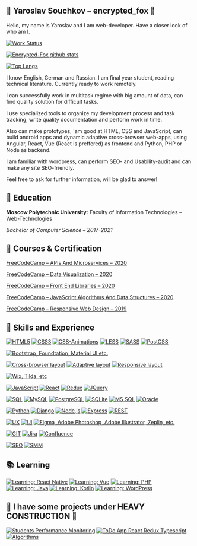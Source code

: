 ## 	:fox_face: Yaroslav Souchkov – encrypted_fox :fox_face:

Hello, my name is Yaroslav and I am web-developer. Have a closer look of who am I.

[![Work Status](https://img.shields.io/badge/status-accepting%20job%20offers-brightgreen?style=for-the-badge)](https://github.com/encrypted-fox)

[![Encrypted-Fox github stats](https://github-readme-stats.vercel.app/api?username=encrypted-fox&theme=dark)](https://github.com/encrypted-fox)

[![Top Langs](https://github-readme-stats.vercel.app/api/top-langs/?username=encrypted-fox&theme=dark)](https://github.com/encrypted-fox)

I know English, German and Russian. I am final year student, reading technical literature. Currently ready to work remotely.

I can successfully work in multitask regime with big amount of data, can find quality solution for difficult tasks.

I use specialized tools to organize my development process and task tracking, write quality documentation and perform work in time.

Also can make prototypes, 'am good at HTML, CSS and JavaScript, can build android apps and dynamic adaptive cross-browser web-apps, using Angular, React, Vue (React is preffered) as frontend and Python, PHP or Node as backend.

I am familiar with wordpress, can perform SEO- and Usability-audit and can make any site SEO-friendly.

Feel free to ask for further information, will be glad to answer!




## :scroll: Education

**Moscow Polytechnic University:** Faculty of Information Technologies – Web-Technologies 

*Bachelor of Computer Science – 2017-2021*


## :receipt: Courses & Certification

[FreeCodeCamp – APIs And Microservices – 2020](https://www.freecodecamp.org/certification/yaroslavsouchkov/apis-and-microservices)

[FreeCodeCamp – Data Visualization – 2020](https://www.freecodecamp.org/certification/yaroslavsouchkov/data-visualization)

[FreeCodeCamp – Front End Libraries – 2020](https://www.freecodecamp.org/certification/yaroslavsouchkov/front-end-libraries)

[FreeCodeCamp – JavaScript Algorithms And Data Structures – 2020](https://www.freecodecamp.org/certification/yaroslavsouchkov/javascript-algorithms-and-data-structures)

[FreeCodeCamp – Responsive Web Design – 2019](https://www.freecodecamp.org/certification/yaroslavsouchkov/responsive-web-design)


## :toolbox: Skills and Experience

[![HTML5](https://img.shields.io/badge/-HTML5-ff69b4?style=for-the-badge)](https://github.com/encrypted-fox)
[![CSS3](https://img.shields.io/badge/-CSS3-ff69b4?style=for-the-badge)](https://github.com/encrypted-fox)
[![CSS-Animations](https://img.shields.io/badge/-CSS3--animations-ff69b4?style=for-the-badge)](https://github.com/encrypted-fox)
[![LESS](https://img.shields.io/badge/-less-ff69b4?style=for-the-badge)](https://github.com/encrypted-fox)
[![SASS](https://img.shields.io/badge/-sass-ff69b4?style=for-the-badge)](https://github.com/encrypted-fox)
[![PostCSS](https://img.shields.io/badge/-postcss-ff69b4?style=for-the-badge)](https://github.com/encrypted-fox)

[![Bootstrap, Foundtation, Material UI etc.](https://img.shields.io/badge/-bootstrap,%20foundation,%20material%20ui,%20etc.-brightgreen?style=for-the-badge)](https://github.com/encrypted-fox)

[![Cross-browser layout](https://img.shields.io/badge/-cross--browser%20layout-informational?style=for-the-badge)](https://github.com/encrypted-fox)
[![Adaptive layout](https://img.shields.io/badge/-adaptive%20layout-informational?style=for-the-badge)](https://github.com/encrypted-fox)
[![Responsive layout](https://img.shields.io/badge/-responsive%20layout-informational?style=for-the-badge)](https://github.com/encrypted-fox)

[![Wix, Tilda, etc](https://img.shields.io/badge/-wix,%20tilda,%20etc.-lightgrey?style=for-the-badge)](https://github.com/encrypted-fox)

[![JavaScript](https://img.shields.io/badge/-javascript-ffcc00?style=for-the-badge)](https://github.com/encrypted-fox)
[![React](https://img.shields.io/badge/-react-ffcc00?style=for-the-badge)](https://github.com/encrypted-fox)
[![Redux](https://img.shields.io/badge/-redux-ffcc00?style=for-the-badge)](https://github.com/encrypted-fox)
[![JQuery](https://img.shields.io/badge/-jquery-ffcc00?style=for-the-badge)](https://github.com/encrypted-fox)

[![SQL](https://img.shields.io/badge/-sql-coral?style=for-the-badge)](https://github.com/encrypted-fox)
[![MySQL](https://img.shields.io/badge/-mysql-coral?style=for-the-badge)](https://github.com/encrypted-fox)
[![PostgreSQL](https://img.shields.io/badge/-postgresql-coral?style=for-the-badge)](https://github.com/encrypted-fox)
[![SQLite](https://img.shields.io/badge/-sqlite-coral?style=for-the-badge)](https://github.com/encrypted-fox)
[![MS SQL](https://img.shields.io/badge/-ms%20sql-coral?style=for-the-badge)](https://github.com/encrypted-fox)
[![Oracle](https://img.shields.io/badge/-oracle-coral?style=for-the-badge)](https://github.com/encrypted-fox)

[![Python](https://img.shields.io/badge/-python-lightblue?style=for-the-badge)](https://github.com/encrypted-fox)
[![Django](https://img.shields.io/badge/-django-lightblue?style=for-the-badge)](https://github.com/encrypted-fox)
[![Node.js](https://img.shields.io/badge/-node.js-lightblue?style=for-the-badge)](https://github.com/encrypted-fox)
[![Express](https://img.shields.io/badge/-express-lightblue?style=for-the-badge)](https://github.com/encrypted-fox)
[![REST](https://img.shields.io/badge/-rest-lightblue?style=for-the-badge)](https://github.com/encrypted-fox)

[![UX](https://img.shields.io/badge/-ux-lightcoral?style=for-the-badge)](https://github.com/encrypted-fox)
[![UI](https://img.shields.io/badge/-ui-lightcoral?style=for-the-badge)](https://github.com/encrypted-fox)
[![Figma, Adobe Photoshop, Adobe Illustrator, Zeplin, etc.](https://img.shields.io/badge/-figma,%20adobe%20photoshop,%20adobe%20illustrator,%20Zeplin,%20etc.-lightcoral?style=for-the-badge)](https://github.com/encrypted-fox)

[![GIT](https://img.shields.io/badge/-git-black?style=for-the-badge)](https://github.com/encrypted-fox)
[![Jira](https://img.shields.io/badge/-jira-black?style=for-the-badge)](https://github.com/encrypted-fox)
[![Confluence](https://img.shields.io/badge/-confluence-black?style=for-the-badge)](https://github.com/encrypted-fox)

[![SEO](https://img.shields.io/badge/-seo-green?style=for-the-badge)](https://github.com/encrypted-fox)
[![SMM](https://img.shields.io/badge/-smm-green?style=for-the-badge)](https://github.com/encrypted-fox)


## :books: Learning 

[![Learning: React Native](https://img.shields.io/badge/learning-react%20native-grey?style=for-the-badge)](https://github.com/encrypted-fox)
[![Learning: Vue](https://img.shields.io/badge/learning-vue-grey?style=for-the-badge)](https://github.com/encrypted-fox)
[![Learning: PHP](https://img.shields.io/badge/learning-php-grey?style=for-the-badge)](https://github.com/encrypted-fox)
[![Learning: Java](https://img.shields.io/badge/learning-java-grey?style=for-the-badge)](https://github.com/encrypted-fox)
[![Learning: Kotlin](https://img.shields.io/badge/learning-kotlin-grey?style=for-the-badge)](https://github.com/encrypted-fox)
[![Learning: WordPress](https://img.shields.io/badge/learning-wordpress-grey?style=for-the-badge)](https://github.com/encrypted-fox)


## :construction: I have some projects under HEAVY CONSTRUCTION :construction:

[![Students Performance Monitoring](https://github-readme-stats.vercel.app/api/pin/?username=encrypted-fox&repo=students_performance_monitoring&theme=dark
)](https://github.com/encrypted-fox/students_performance_monitoring)
[![ToDo App React Redux Typescript](https://github-readme-stats.vercel.app/api/pin/?username=encrypted-fox&repo=todo_app_react_redux_typescript&theme=dark)](https://github.com/encrypted-fox/todo_app_react_redux_typescript)
[![Algorithms](https://github-readme-stats.vercel.app/api/pin/?username=encrypted-fox&repo=algorithms&theme=dark)](https://github.com/encrypted-fox/algorithms)
